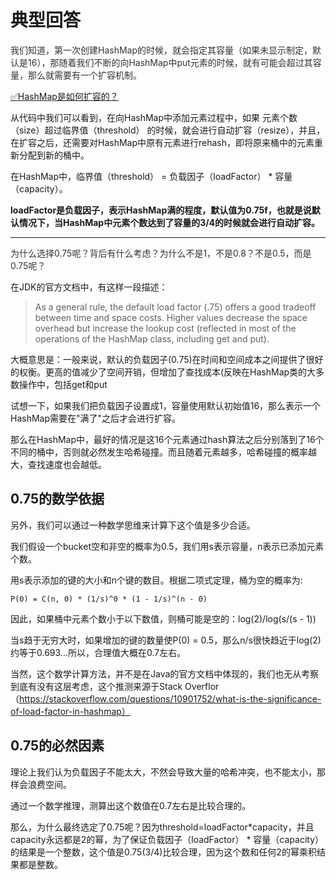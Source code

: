 # 典型回答


<font style="color:rgb(51, 51, 51);">我们知道，第一次创建HashMap的时候，就会指定其容量（如果未显示制定，默认是16），那随着我们不断的向HashMap中put元素的时候，就有可能会超过其容量，那么就需要有一个扩容机制。</font>

<font style="color:rgb(51, 51, 51);"></font>

[✅HashMap是如何扩容的？](https://www.yuque.com/hollis666/qyhor6/co1ul8)



从代码中我们可以看到，在向HashMap中添加元素过程中，如果 元素个数（size）超过临界值（threshold） 的时候，就会进行自动扩容（resize），并且，在扩容之后，还需要对HashMap中原有元素进行rehash，即将原来桶中的元素重新分配到新的桶中。



在HashMap中，临界值（threshold） = 负载因子（loadFactor） * 容量（capacity）。



**loadFactor是负载因子，表示HashMap满的程度，默认值为0.75f，也就是说默认情况下，当HashMap中元素个数达到了容量的3/4的时候就会进行自动扩容。**

****

<font style="color:rgb(51, 51, 51);">为什么选择0.75呢？背后有什么考虑？为什么不是1，不是0.8？不是0.5，而是0.75呢？</font>



在JDK的官方文档中，有这样一段描述：



> As a general rule, the default load factor (.75) offers a good tradeoff between time and space costs. Higher values decrease the space overhead but increase the lookup cost (reflected in most of the operations of the HashMap class, including get and put).
>
> 
>

大概意思是：一般来说，默认的负载因子(0.75)在时间和空间成本之间提供了很好的权衡。更高的值减少了空间开销，但增加了查找成本(反映在HashMap类的大多数操作中，包括get和put



试想一下，如果我们把负载因子设置成1，容量使用默认初始值16，那么表示一个HashMap需要在"满了"之后才会进行扩容。



那么在HashMap中，最好的情况是这16个元素通过hash算法之后分别落到了16个不同的桶中，否则就必然发生哈希碰撞。而且随着元素越多，哈希碰撞的概率越大，查找速度也会越低。



## 0.75的数学依据
另外，我们可以通过一种数学思维来计算下这个值是多少合适。



我们假设一个bucket空和非空的概率为0.5，我们用s表示容量，n表示已添加元素个数。



用s表示添加的键的大小和n个键的数目。根据二项式定理，桶为空的概率为:



`P(0) = C(n, 0) * (1/s)^0 * (1 - 1/s)^(n - 0)`

因此，如果桶中元素个数小于以下数值，则桶可能是空的：log(2)/log(s/(s - 1))



当s趋于无穷大时，如果增加的键的数量使P(0) = 0.5，那么n/s很快趋近于log(2) 约等于0.693...所以，合理值大概在0.7左右。



当然，这个数学计算方法，并不是在Java的官方文档中体现的，我们也无从考察到底有没有这层考虑，这个推测来源于Stack Overflor（https://stackoverflow.com/questions/10901752/what-is-the-significance-of-load-factor-in-hashmap）

## 0.75的必然因素
理论上我们认为负载因子不能太大，不然会导致大量的哈希冲突，也不能太小，那样会浪费空间。



通过一个数学推理，测算出这个数值在0.7左右是比较合理的。



那么，为什么最终选定了0.75呢？因为threshold=loadFactor*capacity，并且capacity永远都是2的幂，为了保证负载因子（loadFactor） * 容量（capacity）的结果是一个整数，这个值是0.75(3/4)比较合理，因为这个数和任何2的幂乘积结果都是整数。

